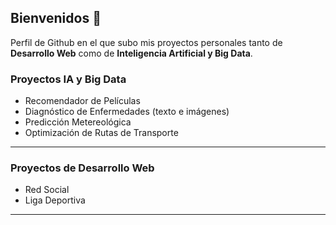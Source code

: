## Bienvenidos 👋
Perfil de Github en el que subo mis proyectos personales tanto de **Desarrollo Web** como de **Inteligencia Artificial y Big Data**.

### Proyectos IA y Big Data
- Recomendador de Películas 
- Diagnóstico de Enfermedades (texto e imágenes)
- Predicción Metereológica
- Optimización de Rutas de Transporte
---
### Proyectos de Desarrollo Web
- Red Social
- Liga Deportiva
---
